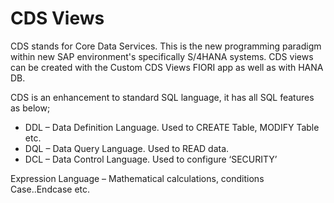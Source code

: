 # CDS Views

CDS stands for Core Data Services.  This is the new programming paradigm within new SAP environment's specifically S/4HANA systems. CDS views can be created with the Custom CDS Views FIORI app as well as with HANA DB.

CDS is an enhancement to standard SQL language, it has all SQL features as below;

- DDL – Data Definition Language.  Used to CREATE Table, MODIFY Table etc.
- DQL – Data Query Language.  Used to READ data.
- DCL – Data Control Language.  Used to configure ‘SECURITY’

Expression Language – Mathematical calculations, conditions Case..Endcase etc.

